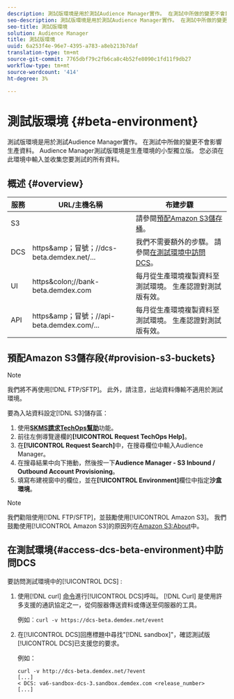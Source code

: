 ```yaml
---
description: 測試版環境是用於測試Audience Manager實作。 在測試中所做的變更不會影響生產資料。 Audience Manager測試版環境是生產環境的小型獨立版。 您必須在此環境中輸入並收集您要測試的所有資料。
seo-description: 測試版環境是用於測試Audience Manager實作。 在測試中所做的變更不會影響生產資料。 Audience Manager測試版環境是生產環境的小型獨立版。 您必須在此環境中輸入並收集您要測試的所有資料。
seo-title: 測試版環境
solution: Audience Manager
title: 測試版環境
uuid: 6a253f4e-96e7-4395-a783-a8eb213b7daf
translation-type: tm+mt
source-git-commit: 7765dbf79c2fb6ca8c4b52fe8090c1fd11f9db27
workflow-type: tm+mt
source-wordcount: '414'
ht-degree: 3%

---
```



# 測試版環境 {#beta-environment}

測試版環境是用於測試Audience Manager實作。 在測試中所做的變更不會影響生產資料。 Audience Manager測試版環境是生產環境的小型獨立版。 您必須在此環境中輸入並收集您要測試的所有資料。

## 概述 {#overview}

<!-- beta_environment_admin.xml -->

| 服務 | URL/主機名稱 | 布建步驟 |
|--- |--- |--- |
| S3 |  | 請參閱[預配Amazon S3儲存桶](admin-beta-environment.md#provision-s3-buckets)。 |
| DCS | https&amp;amp；冒號；//dcs-beta.demdex.net/... | 我們不需要額外的步驟。 請參閱[在測試環境中訪問DCS](admin-beta-environment.md#access-dcs-beta-environment)。 |
| UI | https&amp;colon;//bank-beta.demdex.com | 每月從生產環境複製資料至測試環境。 生產認證對測試版有效。 |
| API | https&amp;amp；冒號；//api-beta.demdex.com/... | 每月從生產環境複製資料至測試環境。 生產認證對測試版有效。 |

## 預配Amazon S3儲存段{#provision-s3-buckets}

>[!NOTE]
>
>我們將不再使用[!DNL FTP/SFTP]。 此外，請注意，出站資料傳輸不適用於測試環境。

要為入站資料設定[!DNL S3]儲存區：

1. 使用&#x200B;[**SKMS請求TechOps幫助**](https://skms.adobe.com/)功能。
1. 前往左側導覽邊欄的&#x200B;**[!UICONTROL Request TechOps Help]**。
1. 在&#x200B;**[!UICONTROL Request Search]**&#x200B;中，在搜尋欄位中輸入Audience Manager。
1. 在搜尋結果中向下捲動，然後按一下&#x200B;**Audience Manager - S3 Inbound / Outbound Account Provisioning**。
1. 填寫布建視窗中的欄位，並在&#x200B;**[!UICONTROL Environment]**&#x200B;欄位中指定&#x200B;**沙盒環境**。

>[!NOTE]
>
>我們勸阻使用[!DNL FTP/SFTP]，並鼓勵使用[!UICONTROL Amazon S3]。 我們鼓勵使用[!UICONTROL Amazon S3]的原因列在[Amazon S3:About](https://docs.adobe.com/content/help/en/audience-manager/user-guide/reference/amazon-s3.html)中。

## 在測試環境{#access-dcs-beta-environment}中訪問DCS

要訪問測試環境中的[!UICONTROL DCS] :

1. 使用[!DNL curl] [命令](https://curl.haxx.se/docs/manpage.html)進行[!UICONTROL DCS]呼叫。 [!DNL Curl] 是使用許多支援的通訊協定之一，從伺服器傳送資料或傳送至伺服器的工具。

   例如︰`curl -v https://dcs-beta.demdex.net/event`

1. 在[!UICONTROL DCS]回應標題中尋找&quot;[!DNL sandbox]&quot;，確認測試版[!UICONTROL DCS]已支援您的要求。

   例如：

   ```
   curl -v http://dcs-beta.demdex.net/?event
   [...]
   < DCS: va6-sandbox-dcs-3.sandbox.demdex.com <release_number>
   [...]
   ```

<!--
1. Determine the load balancer's endpoint IP addresses.

   Run the `dig` [command](https://en.wikipedia.org/wiki/Dig_(command)) to determine the IP address of the nearest load balancer. The `dig` command queries the Domain Name System and returns the name and IP addresses of the Audience Manager [!UICONTROL Data Collection Servers (DCS)].

   ```
   dig dcs-beta.demdex.net
   ...
   dcs-sandbox-1754093861.us-east-1.elb.amazonaws.com. 60 IN A 52.87.15.51
   dcs-sandbox-1754093861.us-east-1.elb.amazonaws.com. 60 IN A 50.16.150.8
   dcs-sandbox-1754093861.us-east-1.elb.amazonaws.com. 60 IN A 52.2.228.100
   ```

1. Using one of the addresses in the above table, add a static DNS entry in the [!DNL `/etc/hosts`] file.

   On Windows, modify [!DNL `c:\WINDOWS\system32\drivers\etc\hosts`].

   For example:

[!DNL `52.87.15.51 samplepartner.demdex.net`]

   >[!NOTE]
   >
   >The addresses change occasionally, so you must keep your [!DNL /etc/hosts] file up to date.

   Additionally, if you need to set up ID synchronization, you must add a similar entry for [!DNL dpm.demdex.net.]

[!DNL `52.87.15.51 dpm.demdex.net`] [!DNL]. 

1. Make a [!UICONTROL DCS] call, using the `curl` [command](https://curl.haxx.se/docs/manpage.html). Curl is a tool to transfer data from or to a server, using one of many supported protocols.

   For example:

[!DNL `https://<domain>/event?product=camera`] 

1. Verify that your request was served by the beta [!UICONTROL DCS] by looking for "sandbox" in the [!UICONTROL DCS] response header.

   For example:

   ```
   curl -v https://dcs-beta.demdex.net/?event
   [...]
   < DCS: va6-sandbox-dcs-3.sandbox.demdex.com <release_number>
   [...]
   ```
-->